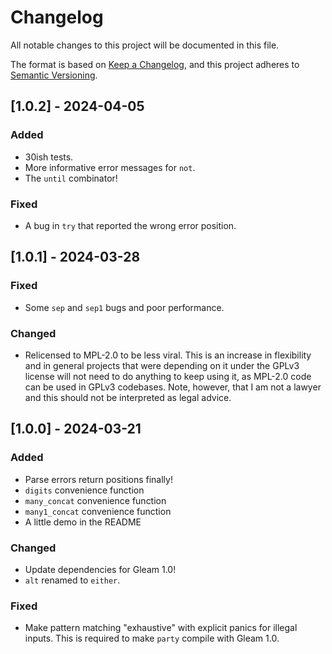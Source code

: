 # Changelog

All notable changes to this project will be documented in this file.

The format is based on [Keep a Changelog](https://keepachangelog.com/en/1.1.0/),
and this project adheres to [Semantic Versioning](https://semver.org/spec/v2.0.0.html).

## [1.0.2] - 2024-04-05

### Added

 - 30ish tests.
 - More informative error messages for `not`.
 - The `until` combinator!

### Fixed

 - A bug in `try` that reported the wrong error position.

## [1.0.1] - 2024-03-28

### Fixed

 - Some `sep` and `sep1` bugs and poor performance.

### Changed

 - Relicensed to MPL-2.0 to be less viral. This is an increase in flexibility and in general projects that were depending on it under the GPLv3 license will not need to do anything to keep using it, as MPL-2.0 code can be used in GPLv3 codebases. Note, however, that I am not a lawyer and this should not be interpreted as legal advice.

## [1.0.0] - 2024-03-21

### Added

 - Parse errors return positions finally!
 - `digits` convenience function
 - `many_concat` convenience function
 - `many1_concat` convenience function
 - A little demo in the README

### Changed

 - Update dependencies for Gleam 1.0!
 - `alt` renamed to `either`.

### Fixed

 - Make pattern matching "exhaustive" with explicit panics for illegal inputs. This is required to make `party` compile with Gleam 1.0.